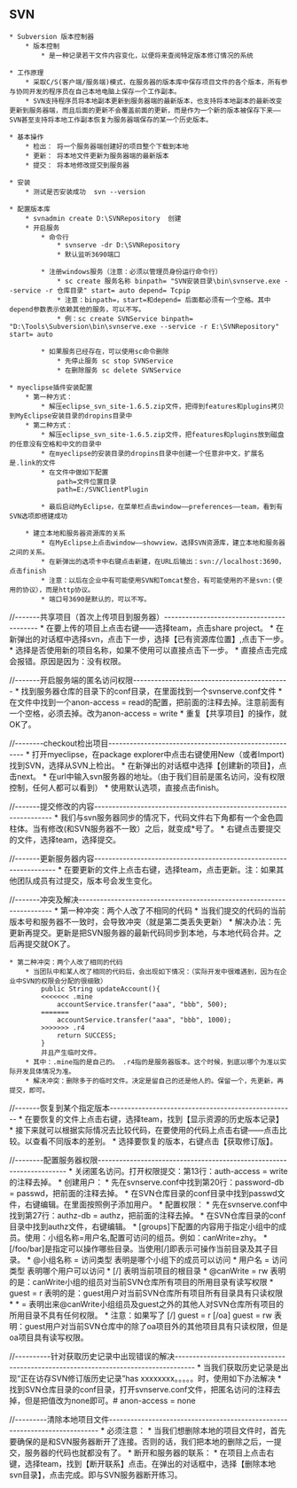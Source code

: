 ## SVN ##
	* Subversion 版本控制器
		* 版本控制
			* 是一种记录若干文件内容变化，以便将来查阅特定版本修订情况的系统
		
	* 工作原理
		* 采取C/S(客户端/服务端)模式，在服务器的版本库中保存项目文件的各个版本，所有参与协同开发的程序员在自己本地电脑上保存一个工作副本。
		* SVN支持程序员将本地副本更新到服务器端的最新版本，也支持将本地副本的最新改变更新到服务器端，而且后面的更新不会覆盖前面的更新，而是作为一个新的版本被保存下来——SVN甚至支持将本地工作副本恢复为服务器端保存的某一个历史版本。

	* 基本操作
		* 检出： 将一个服务器端创建好的项目整个下载到本地
		* 更新： 将本地文件更新为服务器端的最新版本
		* 提交： 将本地修改提交到服务器

	* 安装
		* 测试是否安装成功	svn --version
		
	* 配置版本库
		* svnadmin create D:\SVNRepository	创建
		* 开启服务
			* 命令行
				* svnserve -dr D:\SVNRepository		
				* 默认监听3690端口

			* 注册windows服务（注意：必须以管理员身份运行命令行）
				* sc create 服务名称 binpath= "SVN安装目录\bin\svnserve.exe --service -r 仓库目录" start= auto depend= Tcpip
				* 注意：binpath=，start=和depend= 后面都必须有一个空格。其中depend参数表示依赖其他的服务，可以不写。 
				* 例：sc create SVNService binpath= "D:\Tools\Subversion\bin\svnserve.exe --service -r E:\SVNRepository" start= auto

			* 如果服务已经存在，可以使用sc命令删除
				* 先停止服务	sc stop SVNService
				* 在删除服务	sc delete SVNService

	* myeclipse插件安装配置
		* 第一种方式：
			* 解压eclipse_svn_site-1.6.5.zip文件，把得到features和plugins拷贝到MyEclipse安装目录的dropins目录中
		* 第二种方式：
			* 解压eclipse_svn_site-1.6.5.zip文件，把features和plugins放到磁盘的任意没有空格和中文的目录中
			* 在myeclipse的安装目录的dropins目录中创建一个任意非中文，扩展名是.link的文件
			* 在文件中做如下配置
				path=文件位置目录
				path=E:/SVNClientPlugin

			* 最后启动MyEclipse，在菜单栏点击window——preferences——team，看到有SVN选项即搭建成功

		* 建立本地和服务器资源库的关系		
			* 在MyEclipse上点击window——showview，选择SVN资源库，建立本地和服务器之间的关系。
			* 在新弹出的选项卡中右键点击新建，在URL后输出：svn://localhost:3690，点击finish
			* 注意：以后在企业中有可能使用SVN和Tomcat整合，有可能使用的不是svn:(使用的协议），而是http协议。
	   		* 端口号3690是默认的，可以不写。


//-------共享项目（首次上传项目到服务器）------------------------------------------
	* 在要上传的项目上点击右键——选择team，点击share project。
	* 在新弹出的对话框中选择svn，点击下一步，选择【已有资源库位置】,点击下一步。
	* 选择是否使用新的项目名称，如果不使用可以直接点击下一步。
	* 直接点击完成会报错。原因是因为：没有权限。

//-------开启服务端的匿名访问权限--------------------------------------------
	* 找到服务器仓库的目录下的conf目录，在里面找到一个svnserve.conf文件
	* 在文件中找到一个anon-access = read的配置，把前面的注释去掉。注意前面有一个空格，必须去掉。改为anon-access = write
	* 重复【共享项目】的操作，就OK了。

//--------checkout检出项目------------------------------------------------------
	* 打开myeclipse，在package explorer中点击右键使用New（或者Import)找到SVN，选择从SVN上检出。
	* 在新弹出的对话框中选择【创建新的项目】，点击next。
	* 在url中输入svn服务器的地址。（由于我们目前是匿名访问，没有权限控制，任何人都可以看到）
	* 使用默认选项，直接点击finish。

//-------提交修改的内容------------------------------------------------------------------
	* 我们与svn服务器同步的情况下，代码文件右下角都有一个金色圆柱体。当有修改(和SVN服务器不一致）之后，就变成*号了。
	* 右键点击要提交的文件，选择team，选择提交。

//-------更新服务器内容-------------------------------------------------------------------
	* 在要更新的文件上点击右键，选择team，点击更新。注：如果其他团队成员有过提交，版本号会发生变化。

//-------冲突及解决----------------------------------------------------------------------
	* 第一种冲突：两个人改了不相同的代码
		* 当我们提交的代码的当前版本号和服务器不一致时，会导致冲突（就是第二类丢失更新）
		* 解决办法：先更新再提交。更新是把SVN服务器的最新代码同步到本地，与本地代码合并。之后再提交就OK了。

	* 第二种冲突：两个人改了相同的代码
		* 当团队中和某人改了相同的代码后，会出现如下情况：（实际开发中很难遇到，因为在企业中SVN的权限会分配的很细致）
			public String updateAccount(){
			<<<<<<< .mine
				accountService.transfer("aaa", "bbb", 500);
			=======
				accountService.transfer("aaa", "bbb", 1000);
			>>>>>>> .r4
				return SUCCESS;
			}
			并且产生临时文件。
		* 其中：.mine指的是自己的。 .r4指的是服务器版本。这个时候，到底以哪个为准以实际开发具体情况为准。
		* 解决冲突：删除多于的临时文件。决定是留自己的还是他人的。保留一个，先更新，再提交，即可。


//-------恢复到某个指定版本----------------------------------------------------
		* 在要恢复的文件上点击右键，选择team，找到【显示资源的历史版本记录】
		* 接下来就可以根据实际情况去比较代码，在要使用的代码上点击右键——点击比较。以查看不同版本的差别。
		* 选择要恢复的版本，右键点击【获取修订版】。

//--------配置服务器权限---------------------------------------------------------------------
		* 关闭匿名访问。打开权限提交：第13行：auth-access = write的注释去掉。
		* 创建用户：
			* 先在svnserve.conf中找到第20行：password-db = passwd，把前面的注释去掉。
			* 在SVN仓库目录的conf目录中找到passwd文件，右键编辑。在里面按照例子添加用户。
		* 配置权限：
			* 先在svnserve.conf中找到第27行：authz-db = authz，把前面的注释去掉。
			* 在SVN仓库目录的conf目录中找到authz文件，右键编辑。
			* [groups]下配置的内容用于指定小组中的成员。使用：小组名称=用户名,配置可访问的组员。例如：canWrite=zhy。
			* [/foo/bar]是指定可以操作哪些目录。当使用[/]即表示可操作当前目录及其子目录。
			* @小组名称 = 访问类型 表明是哪个小组下的成员可以访问
			* 用户名 = 访问类型 表明哪个用户可以访问
			* [/]			表明当前项目的根目录
			* @canWrite = rw		表明的是：canWrite小组的组员对当前SVN仓库所有项目的所用目录有读写权限
			* guest = r		表明的是：guest用户对当前SVN仓库所有项目所有目录具有只读权限
			* * =			表明出来@canWrite小组组员及guest之外的其他人对SVN仓库所有项目的所用目录不具有任何权限。
			* 注意：如果写了 [/]  guest = r  [/oa]  guest = rw 表明：guest用户对当前SVN仓库中的除了oa项目外的其他项目具有只读权限，但是oa项目具有读写权限。
		


//----------针对获取历史记录中出现错误的解决-----------------------------------------------------------------------------------
	* 当我们获取历史记录是出现“正在访存SVN修订版历史记录”has xxxxxxxx。。。。。时，使用如下办法解决
	* 找到SVN仓库目录的conf目录，打开svnserve.conf文件，把匿名访问的注释去掉，但是把值改为none即可。# anon-access = none

//---------清除本地项目文件---------------------------------------------------------------------------
	* 必须注意：
		* 当我们想删除本地的项目文件时，首先要确保的是和SVN服务器断开了连接。否则的话，我们把本地的删除之后，一提交，服务器的代码也就都没有了。
		* 断开和服务器的联系：
			* 在项目上点击右键，选择team，找到【断开联系】点击。在弹出的对话框中，选择【删除本地svn目录】，点击完成。即与SVN服务器断开练习。



